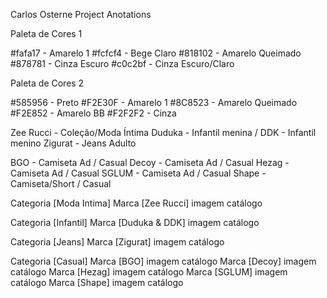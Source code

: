 Carlos Osterne Project Anotations

Paleta de Cores 1

#fafa17 - Amarelo 1
#fcfcf4 - Bege Claro
#818102 - Amarelo Queimado
#878781 - Cinza Escuro
#c0c2bf - Cinza Escuro/Claro

Paleta de Cores 2

#585956 - Preto
#F2E30F - Amarelo 1
#8C8523 - Amarelo Queimado
#F2E852 - Amarelo BB
#F2F2F2 - Cinza


Zee Rucci - Coleção/Moda Íntima
Duduka - Infantil menina / DDK - Infantil menino
Zigurat - Jeans Adulto 

BGO - Camiseta Ad / Casual
Decoy - Camiseta Ad / Casual
Hezag - Camiseta Ad / Casual
SGLUM - Camiseta Ad / Casual
Shape - Camiseta/Short / Casual


Categoria [Moda Intima]
	Marca [Zee Rucci]
		imagem
		catálogo

Categoria [Infantil]
	Marca [Duduka & DDK]
		imagem
		catálogo

Categoria [Jeans]
	Marca [Zigurat]
		imagem
		catálogo

Categoria [Casual]
	Marca [BGO]
		imagem
		catálogo
	Marca [Decoy]
		imagem
		catálogo
	Marca [Hezag]
		imagem
		catálogo
	Marca [SGLUM]
		imagem
		catálogo
	Marca [Shape]
		imagem
		catálogo
